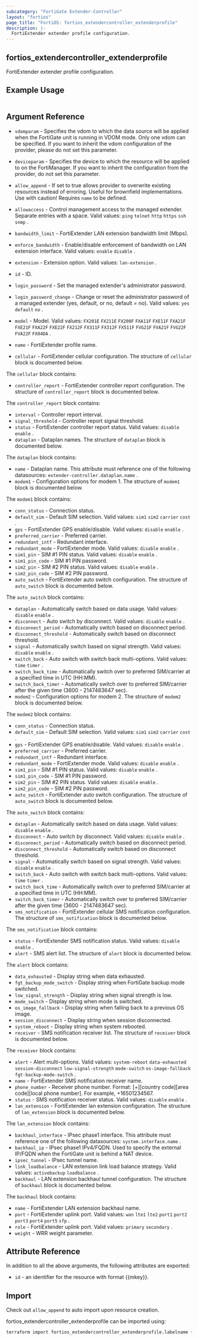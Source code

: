 ```yaml
---
subcategory: "FortiGate Extender-Controller"
layout: "fortios"
page_title: "FortiOS: fortios_extendercontroller_extenderprofile"
description: |-
  FortiExtender extender profile configuration.
---
```


## fortios_extendercontroller_extenderprofile
FortiExtender extender profile configuration.

## Example Usage

```hcl

```

## Argument Reference
* `vdomparam` - Specifies the vdom to which the data source will be applied when the FortiGate unit is running in VDOM mode. Only one vdom can be specified. If you want to inherit the vdom configuration of the provider, please do not set this parameter.
* `deviceparam` - Specifies the device to which the resource will be applied to on the FortiManager. If you want to inherit the configuration from the provider, do not set this parameter.
* `allow_append` - If set to true allows provider to overwrite existing resources instead of erroring. Useful for brownfield implementations. Use with caution! Requires `name` to be defined.

* `allowaccess` - Control management access to the managed extender. Separate entries with a space. Valid values: `ping` `telnet` `http` `https` `ssh` `snmp` .
* `bandwidth_limit` - FortiExtender LAN extension bandwidth limit (Mbps).
* `enforce_bandwidth` - Enable/disable enforcement of bandwidth on LAN extension interface. Valid values: `enable` `disable` .
* `extension` - Extension option. Valid values: `lan-extension` .
* `id` - ID.
* `login_password` - Set the managed extender's administrator password.
* `login_password_change` - Change or reset the administrator password of a managed extender (yes, default, or no, default = no). Valid values: `yes` `default` `no` .
* `model` - Model. Valid values: `FX201E` `FX211E` `FX200F` `FXA11F` `FXE11F` `FXA21F` `FXE21F` `FXA22F` `FXE22F` `FX212F` `FX311F` `FX312F` `FX511F` `FVG21F` `FVA21F` `FVG22F` `FVA22F` `FX04DA` .
* `name` - FortiExtender profile name.
* `cellular` - FortiExtender cellular configuration. The structure of `cellular` block is documented below.

The `cellular` block contains:

* `controller_report` - FortiExtender controller report configuration. The structure of `controller_report` block is documented below.

The `controller_report` block contains:

* `interval` - Controller report interval.
* `signal_threshold` - Controller report signal threshold.
* `status` - FortiExtender controller report status. Valid values: `disable` `enable` .
* `dataplan` - Dataplan names. The structure of `dataplan` block is documented below.

The `dataplan` block contains:

* `name` - Dataplan name. This attribute must reference one of the following datasources: `extender-controller.dataplan.name` .
* `modem1` - Configuration options for modem 1. The structure of `modem1` block is documented below.

The `modem1` block contains:

* `conn_status` - Connection status.
* `default_sim` - Default SIM selection. Valid values: `sim1` `sim2` `carrier` `cost` .
* `gps` - FortiExtender GPS enable/disable. Valid values: `disable` `enable` .
* `preferred_carrier` - Preferred carrier.
* `redundant_intf` - Redundant interface.
* `redundant_mode` - FortiExtender mode. Valid values: `disable` `enable` .
* `sim1_pin` - SIM #1 PIN status. Valid values: `disable` `enable` .
* `sim1_pin_code` - SIM #1 PIN password.
* `sim2_pin` - SIM #2 PIN status. Valid values: `disable` `enable` .
* `sim2_pin_code` - SIM #2 PIN password.
* `auto_switch` - FortiExtender auto switch configuration. The structure of `auto_switch` block is documented below.

The `auto_switch` block contains:

* `dataplan` - Automatically switch based on data usage. Valid values: `disable` `enable` .
* `disconnect` - Auto switch by disconnect. Valid values: `disable` `enable` .
* `disconnect_period` - Automatically switch based on disconnect period.
* `disconnect_threshold` - Automatically switch based on disconnect threshold.
* `signal` - Automatically switch based on signal strength. Valid values: `disable` `enable` .
* `switch_back` - Auto switch with switch back multi-options. Valid values: `time` `timer` .
* `switch_back_time` - Automatically switch over to preferred SIM/carrier at a specified time in UTC (HH:MM).
* `switch_back_timer` - Automatically switch over to preferred SIM/carrier after the given time (3600 - 2147483647 sec).
* `modem2` - Configuration options for modem 2. The structure of `modem2` block is documented below.

The `modem2` block contains:

* `conn_status` - Connection status.
* `default_sim` - Default SIM selection. Valid values: `sim1` `sim2` `carrier` `cost` .
* `gps` - FortiExtender GPS enable/disable. Valid values: `disable` `enable` .
* `preferred_carrier` - Preferred carrier.
* `redundant_intf` - Redundant interface.
* `redundant_mode` - FortiExtender mode. Valid values: `disable` `enable` .
* `sim1_pin` - SIM #1 PIN status. Valid values: `disable` `enable` .
* `sim1_pin_code` - SIM #1 PIN password.
* `sim2_pin` - SIM #2 PIN status. Valid values: `disable` `enable` .
* `sim2_pin_code` - SIM #2 PIN password.
* `auto_switch` - FortiExtender auto switch configuration. The structure of `auto_switch` block is documented below.

The `auto_switch` block contains:

* `dataplan` - Automatically switch based on data usage. Valid values: `disable` `enable` .
* `disconnect` - Auto switch by disconnect. Valid values: `disable` `enable` .
* `disconnect_period` - Automatically switch based on disconnect period.
* `disconnect_threshold` - Automatically switch based on disconnect threshold.
* `signal` - Automatically switch based on signal strength. Valid values: `disable` `enable` .
* `switch_back` - Auto switch with switch back multi-options. Valid values: `time` `timer` .
* `switch_back_time` - Automatically switch over to preferred SIM/carrier at a specified time in UTC (HH:MM).
* `switch_back_timer` - Automatically switch over to preferred SIM/carrier after the given time (3600 - 2147483647 sec).
* `sms_notification` - FortiExtender cellular SMS notification configuration. The structure of `sms_notification` block is documented below.

The `sms_notification` block contains:

* `status` - FortiExtender SMS notification status. Valid values: `disable` `enable` .
* `alert` - SMS alert list. The structure of `alert` block is documented below.

The `alert` block contains:

* `data_exhausted` - Display string when data exhausted.
* `fgt_backup_mode_switch` - Display string when FortiGate backup mode switched.
* `low_signal_strength` - Display string when signal strength is low.
* `mode_switch` - Display string when mode is switched.
* `os_image_fallback` - Display string when falling back to a previous OS image.
* `session_disconnect` - Display string when session disconnected.
* `system_reboot` - Display string when system rebooted.
* `receiver` - SMS notification receiver list. The structure of `receiver` block is documented below.

The `receiver` block contains:

* `alert` - Alert multi-options. Valid values: `system-reboot` `data-exhausted` `session-disconnect` `low-signal-strength` `mode-switch` `os-image-fallback` `fgt-backup-mode-switch` .
* `name` - FortiExtender SMS notification receiver name.
* `phone_number` - Receiver phone number. Format: [+][country code][area code][local phone number]. For example, +16501234567.
* `status` - SMS notification receiver status. Valid values: `disable` `enable` .
* `lan_extension` - FortiExtender lan extension configuration. The structure of `lan_extension` block is documented below.

The `lan_extension` block contains:

* `backhaul_interface` - IPsec phase1 interface. This attribute must reference one of the following datasources: `system.interface.name` .
* `backhaul_ip` - IPsec phase1 IPv4/FQDN. Used to specify the external IP/FQDN when the FortiGate unit is behind a NAT device.
* `ipsec_tunnel` - IPsec tunnel name.
* `link_loadbalance` - LAN extension link load balance strategy. Valid values: `activebackup` `loadbalance` .
* `backhaul` - LAN extension backhaul tunnel configuration. The structure of `backhaul` block is documented below.

The `backhaul` block contains:

* `name` - FortiExtender LAN extension backhaul name.
* `port` - FortiExtender uplink port. Valid values: `wan` `lte1` `lte2` `port1` `port2` `port3` `port4` `port5` `sfp` .
* `role` - FortiExtender uplink port. Valid values: `primary` `secondary` .
* `weight` - WRR weight parameter.

## Attribute Reference

In addition to all the above arguments, the following attributes are exported:
* `id` - an identifier for the resource with format {{mkey}}.

## Import

Check out `allow_append` to auto import upon resource creation.

fortios_extendercontroller_extenderprofile can be imported using:
```sh
terraform import fortios_extendercontroller_extenderprofile.labelname {{mkey}}
```
